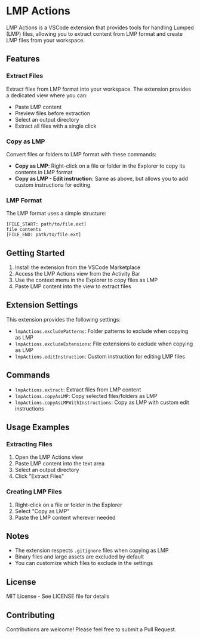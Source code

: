 # LMP Actions

LMP Actions is a VSCode extension that provides tools for handling Lumped (LMP) files, allowing you to extract content from LMP format and create LMP files from your workspace.

## Features

### Extract Files
Extract files from LMP format into your workspace. The extension provides a dedicated view where you can:
- Paste LMP content
- Preview files before extraction
- Select an output directory
- Extract all files with a single click

### Copy as LMP
Convert files or folders to LMP format with these commands:
- **Copy as LMP**: Right-click on a file or folder in the Explorer to copy its contents in LMP format
- **Copy as LMP - Edit instruction**: Same as above, but allows you to add custom instructions for editing

### LMP Format
The LMP format uses a simple structure:
```
[FILE_START: path/to/file.ext]
file contents
[FILE_END: path/to/file.ext]
```


## Getting Started

1. Install the extension from the VSCode Marketplace
2. Access the LMP Actions view from the Activity Bar
3. Use the context menu in the Explorer to copy files as LMP
4. Paste LMP content into the view to extract files

## Extension Settings

This extension provides the following settings:

* `lmpActions.excludePatterns`: Folder patterns to exclude when copying as LMP
* `lmpActions.excludeExtensions`: File extensions to exclude when copying as LMP
* `lmpActions.editInstruction`: Custom instruction for editing LMP files

## Commands

* `lmpActions.extract`: Extract files from LMP content
* `lmpActions.copyAsLMP`: Copy selected files/folders as LMP
* `lmpActions.copyAsLMPWithInstructions`: Copy as LMP with custom edit instructions

## Usage Examples

### Extracting Files
1. Open the LMP Actions view
2. Paste LMP content into the text area
3. Select an output directory
4. Click "Extract Files"

### Creating LMP Files
1. Right-click on a file or folder in the Explorer
2. Select "Copy as LMP"
3. Paste the LMP content wherever needed

## Notes

- The extension respects `.gitignore` files when copying as LMP
- Binary files and large assets are excluded by default
- You can customize which files to exclude in the settings

## License

MIT License - See LICENSE file for details

## Contributing

Contributions are welcome! Please feel free to submit a Pull Request.
